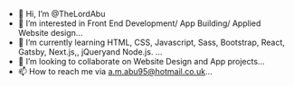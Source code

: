 - 👋 Hi, I’m @TheLordAbu
- 👀 I’m interested in Front End Development/ App Building/ Applied Website design...
- 🌱 I’m currently learning HTML, CSS, Javascript, Sass, Bootstrap, React, Gatsby, Next.js,, jQueryand Node.js.   ...
- 💞️ I’m looking to collaborate on Website Design and App projects...
- 📫 How to reach me via a.m.abu95@hotmail.co.uk...

<!---
TheLordAbu/TheLordAbu is a ✨ special ✨ repository because its `README.md` (this file) appears on your GitHub profile.
You can click the Preview link to take a look at your changes.
--->
